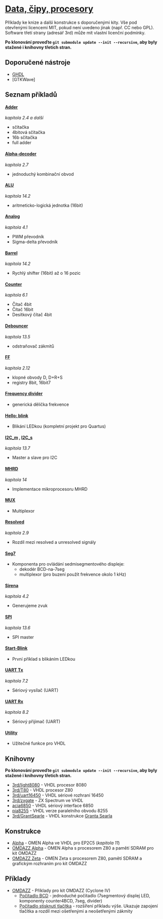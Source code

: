 # [Data, čipy, procesory](https://datacipy.cz/)

Příklady ke knize a další konstrukce s doporučenými kity. Vše pod otevřenými licencemi MIT, pokud není uvedeno jinak (např. CC nebo GPL). Software třetí strany (adresář 3rd) může mít vlastní licenční podmínky.

**Po klonování proveďte `git submodule update --init --recursive`, aby byly stažené i knihovny třetích stran.**

## Doporučené nástroje

- [GHDL](https://github.com/ghdl/ghdl)
- [GTKWave]

## Seznam příkladů

#### [Adder](./adder)

_kapitola 2.4 a další_

- sčítačka
- 4bitová sčítačka
- 16b sčítačka
- full adder

#### [Alpha-decoder](./alpha-decoder)

_kapitola 2.7_

- jednoduchý kombinační obvod

#### [ALU](./alu)

_kapitola 14.2_

- aritmeticko-logická jednotka (16bit)

#### [Analog](./analog)

_kapitola 4.1_

- PWM převodník
- Sigma-delta převodník

#### [Barrel](./barrel)

_kapitola 14.2_

- Rychlý shifter (16bit) až o 16 pozic

#### [Counter](./counter)

_kapitola 6.1_

- Čítač 4bit
- Čítač 16bit
- Desítkový čítač 4bit

#### [Debouncer](./debouncer)

_kapitola 13.5_

- odstraňovač zákmitů

#### [FF](./ff)

_kapitola 2.12_

- klopné obvody D, D+R+S
- registry 8bit, 16bit7

#### [Frequency divider](./frequency-divider)

- generická dělička frekvence

#### [Hello: blink](./hello-blink)

- Blikání LEDkou (kompletní projekt pro Quartus)

#### [I2C_m](./i2c_m) , [I2C_s](./i2c_s)

_kapitola 13.7_

- Master a slave pro I2C

#### [MHRD](./MHRD)

_kapitola 14_

- Implementace mikroprocesoru MHRD

#### [MUX](./mux)

- Multiplexor

#### [Resolved](./resolved)

_kapitola 2.9_

- Rozdíl mezi resolved a unresolved signály

#### [Seg7](./seg7)

- Komponenta pro ovládání sedmisegmentového displeje:
  - dekodér BCD-na-7seg
  - multiplexor (pro buzení použít frekvence okolo 1 kHz)

#### [Sirena](./sirena)

_kapitola 4.2_

- Generujeme zvuk

#### [SPI](./spi)

_kapitola 13.6_

- SPI master

#### [Start-Blink](./start-blink)

- První příklad s blikáním LEDkou

#### [UART Tx](./uart-tx)

_kapitola 7.2_

- Sériový vysílač (UART)

#### [UART Rx](./uart-rx)

_kapitola 8.2_

- Sériový přijímač (UART)

#### [Utility](./utility)

- Užitečné funkce pro VHDL

## Knihovny

**Po klonování proveďte `git submodule update --init --recursive`, aby byly stažené i knihovny třetích stran.**

- [3rd/light8080](./3rd/light8080) - VHDL procesor 8080
- [3rd/T80](./3rd/T80) - VHDL procesor Z80
- [3rd/uart16450](./3rd/uart16450) - VHDL sériové rozhraní 16450
- [3rd/zxgate](./3rd/zxgate) - ZX Spectrum ve VHDL
- [acia6850](./acia6850) - VHDL sériový interface 6850
- [pia8255](./pia8255) - VHDL verze paralelního obvodu 8255
- [3rd/GrantSearle](./3rd/GrantSearle) - VHDL konstrukce [Granta Searla](https://searle.wales)

## Konstrukce

- [Alpha](./alpha) - OMEN Alpha ve VHDL pro EP2C5 (_kapitola 11_)
- [OMDAZZ Alpha](./omdazz-alpha) - OMEN Alpha s procesorem Z80 a pamětí SDRAM pro kit OMDAZZ
- [OMDAZZ Zeta](./omdazz-zeta) - OMEN Zeta s procesorem Z80, pamětí SDRAM a grafickým rozhraním pro kit OMDAZZ

## Příklady

- [OMDAZZ](./omdazz-priklady) - Příklady pro kit OMDAZZ (Cyclone IV)
  - [Počítadlo BCD](./omdazz-priklady/BCD_counter) - jednoduché počítadlo (7segmentový displej LED, komponenty counter4BCD, 7seg, divider)
  - [Počítadlo stisknutí tlačítka](./omdazz-priklady/BCD_counter_button) - rozšíření příkladu výše. Ukazuje zapojení tlačítka a rozdíl mezi ošetřenými a neošetřenými zákmity

